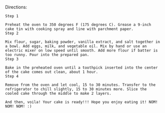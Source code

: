 Directions:

    Step 1

    Preheat the oven to 350 degrees F (175 degrees C). Grease a 9-inch cake tin with cooking spray and line with parchment paper.
    Step 2

    Mix flour, sugar, baking powder, vanilla extract, and salt together in a bowl. Add eggs, milk, and vegetable oil. Mix by hand or use an electric mixer on low speed until smooth. Add more flour if batter is too runny. Pour into the prepared pan.
    Step 3

    Bake in the preheated oven until a toothpick inserted into the center of the cake comes out clean, about 1 hour.
    Step 4

    Remove from the oven and let cool, 15 to 30 minutes. Transfer to the refrigerator to chill slightly, 15 to 30 minutes more. Slice the cooled cake through the middle to make 2 layers.

    And then, voila! Your cake is ready!!! Hope you enjoy eating it! NOM! NOM! NOM! :)